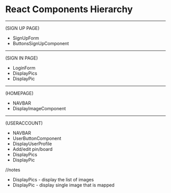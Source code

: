 # React Components Hierarchy
*************************
(SIGN UP PAGE)
* SignUpForm
* ButtonsSignUpComponent

*************************
(SIGN IN PAGE)
* LoginForm
* DisplayPics
* DisplayPic
*************************
(HOMEPAGE)
* NAVBAR
* DisplayImageComponent
**************************
(USERACCOUNT)
* NAVBAR
* UserButtonComponent
* DisplayUserProfile
* Add/edit pin/board
* DisplayPics
* DisplayPic




//notes
* DisplayPics - display the list of images
* DisplayPic - display single image that is mapped
